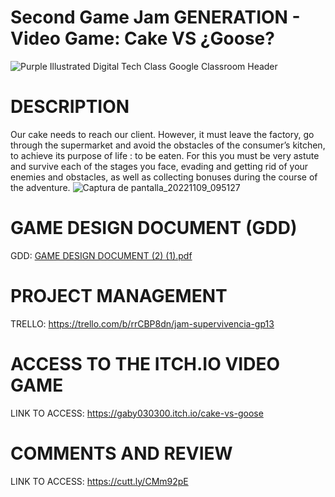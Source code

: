 # Second Game Jam GENERATION - Video Game: Cake VS ¿Goose?
![Purple Illustrated Digital Tech Class Google Classroom Header](https://user-images.githubusercontent.com/44000056/200993355-6bba112b-07e6-4cf8-b551-0d4f5e9aab16.png)

# DESCRIPTION
Our cake needs to reach our client. However, it must leave the factory, go through the supermarket and avoid the obstacles of the consumer’s kitchen, to achieve its purpose of life : to be eaten. For this you must be very astute and survive each of the stages you face, evading and getting rid of your enemies and obstacles, as well as collecting bonuses during the course of the adventure. 
![Captura de pantalla_20221109_095127](https://user-images.githubusercontent.com/44000056/200992974-687c8c95-988e-4105-83d3-4c2c5e98586e.png)

# GAME DESIGN DOCUMENT (GDD)
GDD: [GAME DESIGN DOCUMENT (2) (1).pdf](https://github.com/Gaby030300/Second-Game-Jam/files/10014057/GAME.DESIGN.DOCUMENT.2.1.pdf)

# PROJECT MANAGEMENT
TRELLO: https://trello.com/b/rrCBP8dn/jam-supervivencia-gp13

# ACCESS TO THE ITCH.IO VIDEO GAME
LINK TO ACCESS: https://gaby030300.itch.io/cake-vs-goose

# COMMENTS AND REVIEW
LINK TO ACCESS: https://cutt.ly/CMm92pE
